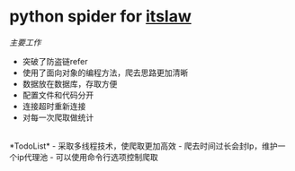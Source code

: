 # python spider for [itslaw](www.itslaw.com)
*主要工作*
- 突破了防盗链refer
- 使用了面向对象的编程方法，爬去思路更加清晰
- 数据放在数据库，存取方便
- 配置文件和代码分开
- 连接超时重新连接
- 对每一次爬取做统计
<br/>
*TodoList*
- 采取多线程技术，使爬取更加高效
- 爬去时间过长会封Ip，维护一个ip代理池
- 可以使用命令行选项控制爬取
